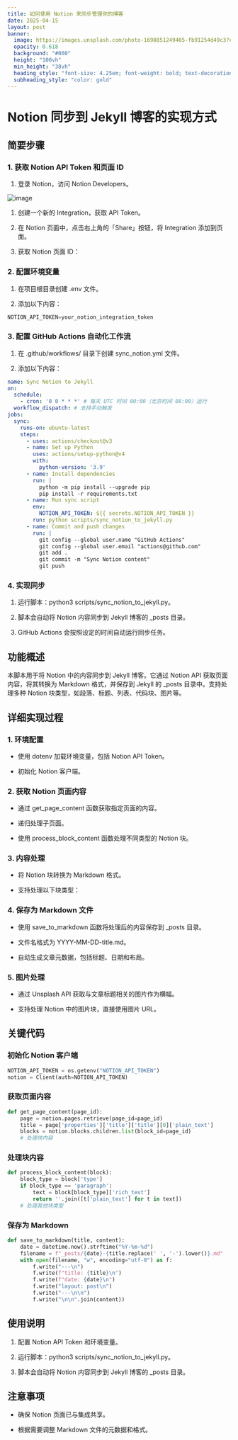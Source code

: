 ```yaml
---
title: 如何使用 Notion 来同步管理你的博客
date: 2025-04-15
layout: post
banner:
  image: https://images.unsplash.com/photo-1698851249405-fb91254d49c3?crop=entropy&cs=tinysrgb&fit=max&fm=jpg&ixid=M3w2OTIwMzJ8MHwxfHJhbmRvbXx8fHx8fHx8fDE3NDQ2ODE0MDZ8&ixlib=rb-4.0.3&q=80&w=1080
  opacity: 0.618
  background: "#000"
  height: "100vh"
  min_height: "38vh"
  heading_style: "font-size: 4.25em; font-weight: bold; text-decoration: underline"
  subheading_style: "color: gold"
---
```


# Notion 同步到 Jekyll 博客的实现方式

## 简要步骤

### 1. 获取 Notion API Token 和页面 ID

1. 登录 Notion，访问 Notion Developers。

![image](https://prod-files-secure.s3.us-west-2.amazonaws.com/a7a0cc5a-89b9-4cda-8686-1fba0ca52f40/d19c1afe-dea5-4312-9333-786b0ba83054/image.png?X-Amz-Algorithm=AWS4-HMAC-SHA256&X-Amz-Content-Sha256=UNSIGNED-PAYLOAD&X-Amz-Credential=ASIAZI2LB466YAXA2Q2B%2F20250415%2Fus-west-2%2Fs3%2Faws4_request&X-Amz-Date=20250415T014325Z&X-Amz-Expires=3600&X-Amz-Security-Token=IQoJb3JpZ2luX2VjEJr%2F%2F%2F%2F%2F%2F%2F%2F%2F%2FwEaCXVzLXdlc3QtMiJIMEYCIQDzd3D7ZwbXGgQldkJCpLEmzQHWvLgT4PDcIt%2Ftcu2K9gIhAMu067XGkAoFFKBP%2FIQ2MqLUHjL2Q4b%2FUQ6fARLgtsm6Kv8DCCMQABoMNjM3NDIzMTgzODA1IgwlaSl%2FF%2FdOXKQlFJUq3APTfmqYC3M4t28uMcq3xQ1QZP7kiPtdfw%2FKM4AFvJfZOrmxK3J2BBnHOVFHVGfN0VOQRZ1Rq7%2B9gtUSbR5z9FOY5PeoTfiG%2FzzF0zKrnrKzeDm2tWqHb0APxOUF0YRECA8Y0D7XxUlbaMppkqBeT6ZaRdgZYOn7bZNSrpq50OtjJRj3hRJwjlLF3GWvDKpM4AFlmiF98tRLfunh4%2F%2FQWGyi1HMuUAprTxm5s3Mf3dwB%2FPj%2Fl268k39n7qKke48syKGYWeo%2FpCc9oV6gkgr2ZGdm%2FgfvdOAd9EaAS4Pq1uXw1wEZSFfeBxkrKSLxGILhDhsxAZtaedJRRvQMIbYW5osDeaSKgxwZ3xU9enHJ%2BRepKS5wQcvjHRKhh5SJWAQrTpgoxRsQHqbz3sKXZw5KDXXhpV0hBX6yadUE84ZqfAvfZ5w2MieUcPKlyLLxqOFuqG6Mdc1bFfF06wXry7rWPqTjNV1J0TYqMtfMmKrR4MeapkZU2ZfJQ3EuAStQsHGLsh6%2BJ6%2FPgyXibHf7rl3KS4OHfNEqpl1vyswzydKP9lyRxPZL3BNP9clbvaQi%2FxfAZwGmQFsQGPjSN%2ByuiB5lBfWNFaU9bLc7RoLFoBssLz2Ng%2BbJlocGYlKCv%2FEV%2FjD56%2Fa%2FBjqkATnzaLxhYLUzRCzbLjruxuQy7q33ne3whjKkRZuE5ITEF0ge%2BOTiKkFw0TrsKWAUaT2UNhwKyNkx0NvOZwgmEOp%2BirYhQjgBULXSzmNE8XNkYF1w6t%2BjWg5YjLv7aUAjjUeQ%2FXfWwWz38%2FZhRwa%2BcusFqPlwz2LCYpgjuZB9P3zqF0Pze4azwyfylh7rsz8W6TsMN7VR7%2BQQqfrDMBb6zhkPaQ%2F6&X-Amz-Signature=654ada11ccc82b6cdd1c31e43df6a1ad91ecbeab01744dec393a1778bac8b6ee&X-Amz-SignedHeaders=host&x-id=GetObject)

1. 创建一个新的 Integration，获取 API Token。

1. 在 Notion 页面中，点击右上角的「Share」按钮，将 Integration 添加到页面。

1. 获取 Notion 页面 ID：


### 2. 配置环境变量

1. 在项目根目录创建 .env 文件。

1. 添加以下内容：

```javascript
NOTION_API_TOKEN=your_notion_integration_token
```

### 3. 配置 GitHub Actions 自动化工作流

1. 在 .github/workflows/ 目录下创建 sync_notion.yml 文件。

1. 添加以下内容：

```yaml
name: Sync Notion to Jekyll
on:
  schedule:
    - cron: '0 0 * * *' # 每天 UTC 时间 00:00（北京时间 08:00）运行
  workflow_dispatch: # 支持手动触发
jobs:
  sync:
    runs-on: ubuntu-latest
    steps:
      - uses: actions/checkout@v3
      - name: Set up Python
        uses: actions/setup-python@v4
        with:
          python-version: '3.9'
      - name: Install dependencies
        run: |
          python -m pip install --upgrade pip
          pip install -r requirements.txt
      - name: Run sync script
        env:
          NOTION_API_TOKEN: ${{ secrets.NOTION_API_TOKEN }}
        run: python scripts/sync_notion_to_jekyll.py
      - name: Commit and push changes
        run: |
          git config --global user.name "GitHub Actions"
          git config --global user.email "actions@github.com"
          git add .
          git commit -m "Sync Notion content"
          git push
```

### 4. 实现同步

1. 运行脚本：python3 scripts/sync_notion_to_jekyll.py。

1. 脚本会自动将 Notion 内容同步到 Jekyll 博客的 _posts 目录。

1. GitHub Actions 会按照设定的时间自动运行同步任务。

## 功能概述

本脚本用于将 Notion 中的内容同步到 Jekyll 博客。它通过 Notion API 获取页面内容，将其转换为 Markdown 格式，并保存到 Jekyll 的 _posts 目录中。支持处理多种 Notion 块类型，如段落、标题、列表、代码块、图片等。

## 详细实现过程

### 1. 环境配置

- 使用 dotenv 加载环境变量，包括 Notion API Token。

- 初始化 Notion 客户端。

### 2. 获取 Notion 页面内容

- 通过 get_page_content 函数获取指定页面的内容。

- 递归处理子页面。

- 使用 process_block_content 函数处理不同类型的 Notion 块。

### 3. 内容处理

- 将 Notion 块转换为 Markdown 格式。

- 支持处理以下块类型：


### 4. 保存为 Markdown 文件

- 使用 save_to_markdown 函数将处理后的内容保存到 _posts 目录。

- 文件名格式为 YYYY-MM-DD-title.md。

- 自动生成文章元数据，包括标题、日期和布局。

### 5. 图片处理

- 通过 Unsplash API 获取与文章标题相关的图片作为横幅。

- 支持处理 Notion 中的图片块，直接使用图片 URL。

## 关键代码

### 初始化 Notion 客户端

```python
NOTION_API_TOKEN = os.getenv("NOTION_API_TOKEN")
notion = Client(auth=NOTION_API_TOKEN)
```

### 获取页面内容

```python
def get_page_content(page_id):
    page = notion.pages.retrieve(page_id=page_id)
    title = page['properties']['title']['title'][0]['plain_text']
    blocks = notion.blocks.children.list(block_id=page_id)
    # 处理块内容
```

### 处理块内容

```python
def process_block_content(block):
    block_type = block['type']
    if block_type == 'paragraph':
        text = block[block_type]['rich_text']
        return ''.join([t['plain_text'] for t in text])
    # 处理其他块类型
```

### 保存为 Markdown

```python
def save_to_markdown(title, content):
    date = datetime.now().strftime("%Y-%m-%d")
    filename = f"_posts/{date}-{title.replace(' ', '-').lower()}.md"
    with open(filename, "w", encoding="utf-8") as f:
        f.write("---\n")
        f.write(f"title: {title}\n")
        f.write(f"date: {date}\n")
        f.write("layout: post\n")
        f.write("---\n\n")
        f.write("\n\n".join(content))
```

## 使用说明

1. 配置 Notion API Token 和环境变量。

1. 运行脚本：python3 scripts/sync_notion_to_jekyll.py。

1. 脚本会自动将 Notion 内容同步到 Jekyll 博客的 _posts 目录。

## 注意事项

- 确保 Notion 页面已与集成共享。

- 根据需要调整 Markdown 文件的元数据和格式。